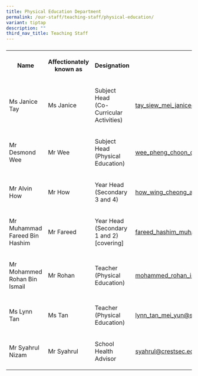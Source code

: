 ```yaml
---
title: Physical Education Department
permalink: /our-staff/teaching-staff/physical-education/
variant: tiptap
description: ""
third_nav_title: Teaching Staff
---
```

<h3></h3>
<table style="minWidth: 100px">
<colgroup>
<col>
<col>
<col>
<col>
</colgroup>
<tbody>
<tr>
<th rowspan="1" colspan="1">
<p>Name</p>
</th>
<th rowspan="1" colspan="1">
<p>Affectionately
<br>known as</p>
</th>
<th rowspan="1" colspan="1">
<p>Designation</p>
</th>
<th rowspan="1" colspan="1">
<p>Email</p>
</th>
</tr>
<tr>
<td rowspan="1" colspan="1">
<p>Ms Janice Tay</p>
</td>
<td rowspan="1" colspan="1">
<p>Ms Janice</p>
</td>
<td rowspan="1" colspan="1">
<p>Subject Head
<br>(Co-Curricular Activities)</p>
</td>
<td rowspan="1" colspan="1">
<p><a href="mailto:tay_siew_mei_janice@schools.gov.sg" rel="noopener noreferrer nofollow" target="_blank">tay_siew_mei_janice@schools.gov.sg</a>
</p>
</td>
</tr>
<tr>
<td rowspan="1" colspan="1">
<p>Mr Desmond Wee</p>
</td>
<td rowspan="1" colspan="1">
<p>Mr Wee</p>
</td>
<td rowspan="1" colspan="1">
<p>Subject Head
<br>(Physical Education)</p>
</td>
<td rowspan="1" colspan="1">
<p><a href="mailto:wee_pheng_choon_desmond@schools.gov.sg" rel="noopener noreferrer nofollow" target="_blank">wee_pheng_choon_desmond@schools.gov.sg</a>
</p>
</td>
</tr>
<tr>
<td rowspan="1" colspan="1">
<p>Mr Alvin How</p>
</td>
<td rowspan="1" colspan="1">
<p>Mr How</p>
</td>
<td rowspan="1" colspan="1">
<p>Year Head
<br>(Secondary 3 and 4)</p>
</td>
<td rowspan="1" colspan="1">
<p><a href="mailto:how_wing_cheong_alvin@schools.gov.sg" rel="noopener noreferrer nofollow" target="_blank">how_wing_cheong_alvin@schools.gov.sg</a>
</p>
</td>
</tr>
<tr>
<td rowspan="1" colspan="1">
<p>Mr Muhammad Fareed Bin Hashim</p>
</td>
<td rowspan="1" colspan="1">
<p>Mr Fareed</p>
</td>
<td rowspan="1" colspan="1">
<p>Year Head
<br>(Secondary 1 and 2)
<br>[covering]</p>
</td>
<td rowspan="1" colspan="1">
<p><a href="mailto:fareed_hashim_muhammad@schools.gov.sg" rel="noopener noreferrer nofollow" target="_blank">fareed_hashim_muhammad@schools.gov.sg</a>
</p>
</td>
</tr>
<tr>
<td rowspan="1" colspan="1">
<p>Mr Mohammed Rohan Bin Ismail</p>
</td>
<td rowspan="1" colspan="1">
<p>Mr Rohan</p>
</td>
<td rowspan="1" colspan="1">
<p>Teacher
<br>(Physical Education)</p>
</td>
<td rowspan="1" colspan="1">
<p><a href="mailto:mohammed_rohan_ismail@schools.gov.sg" rel="noopener noreferrer nofollow" target="_blank">mohammed_rohan_ismail@schools.gov.sg</a>
</p>
</td>
</tr>
<tr>
<td rowspan="1" colspan="1">
<p>Ms Lynn Tan</p>
</td>
<td rowspan="1" colspan="1">
<p>Ms Tan</p>
</td>
<td rowspan="1" colspan="1">
<p>Teacher
<br>(Physical Education)</p>
</td>
<td rowspan="1" colspan="1">
<p><a href="mailto:lynn_tan_mei_yun@schools.gov.sg" rel="noopener noreferrer nofollow" target="_blank">lynn_tan_mei_yun@schools.gov.sg</a>
</p>
</td>
</tr>
<tr>
<td rowspan="1" colspan="1">
<p>Mr Syahrul Nizam</p>
</td>
<td rowspan="1" colspan="1">
<p>Mr Syahrul</p>
</td>
<td rowspan="1" colspan="1">
<p>School Health Advisor</p>
</td>
<td rowspan="1" colspan="1">
<p><a href="mailto:syahrul@crestsec.edu.sg" rel="noopener noreferrer nofollow" target="_blank">syahrul@crestsec.edu.sg</a>
</p>
</td>
</tr>
</tbody>
</table>
<h4></h4>
<p></p>